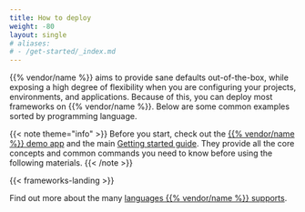 ```yaml
---
title: How to deploy
weight: -80
layout: single
# aliases:
# - /get-started/_index.md
---
```


{{% vendor/name %}} aims to provide sane defaults out-of-the-box, while exposing a high degree of flexibility when you are configuring your projects, environments, and applications.
Because of this, you can deploy most frameworks on {{% vendor/name %}}.
Below are some common examples sorted by programming language.

{{< note theme="info" >}}
Before you start, check out the [{{% vendor/name %}} demo app](https://console.upsun.com/projects/create-project) and the main [Getting started guide](/get-started/here/_index.md).
They provide all the core concepts and common commands you need to know before using the following materials.
{{< /note >}}

{{< frameworks-landing >}}

Find out more about the many [languages {{% vendor/name %}} supports](/languages/_index.md).
